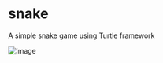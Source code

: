 # snake
A simple snake game using Turtle framework

![image](https://user-images.githubusercontent.com/95623045/144841063-6459bc3d-641d-4f43-8970-764d79774d83.png)

